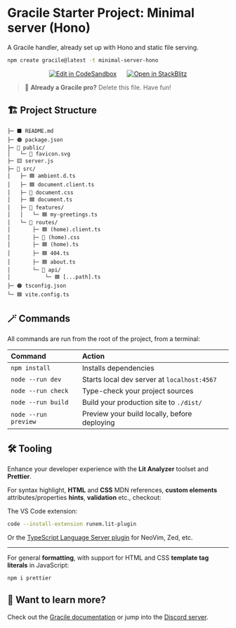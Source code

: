 # Gracile Starter Project: Minimal server (Hono)

A Gracile handler, already set up with Hono and static file serving.

```sh
npm create gracile@latest -t minimal-server-hono
```

<div align="center">

[![Edit in CodeSandbox](https://codesandbox.io/static/img/play-codesandbox.svg)](https://codesandbox.io/s/github/gracile-web/starter-projects/tree/main/templates/minimal-server-hono?embed=1)
&nbsp;&nbsp;&nbsp;&nbsp;
[![Open in StackBlitz](https://developer.stackblitz.com/img/open_in_stackblitz.svg)](https://stackblitz.com/github/gracile-web/starter-projects/tree/main/templates/minimal-server-hono)

</div>

<div class="git-only">

> 🧚 **Already a Gracile pro?** Delete this file. Have fun!

</div>

## 🏗️ Project Structure

```text
├─ ⬛️ README.md
├─ 🟠 package.json
├─ 📂 public/
│   └─ 🔶 favicon.svg
├─ 🟨 server.js
├─ 📂 src/
│   ├─ 🟦 ambient.d.ts
│   ├─ 🟦 document.client.ts
│   ├─ 🔷 document.css
│   ├─ 🟦 document.ts
│   ├─ 📂 features/
│   │   └─ 🟦 my-greetings.ts
│   └─ 📂 routes/
│       ├─ 🟦 (home).client.ts
│       ├─ 🔷 (home).css
│       ├─ 🟦 (home).ts
│       ├─ 🟦 404.ts
│       ├─ 🟦 about.ts
│       └─ 📂 api/
│           └─ 🟦 [...path].ts
├─ 🟠 tsconfig.json
└─ 🟦 vite.config.ts
```

## 🪄 Commands

All commands are run from the root of the project, from a terminal:

| Command              | Action                                       |
| :------------------- | :------------------------------------------- |
| `npm install`        | Installs dependencies                        |
| `node --run dev`     | Starts local dev server at `localhost:4567`  |
| `node --run check`   | Type-check your project sources              |
| `node --run build`   | Build your production site to `./dist/`      |
| `node --run preview` | Preview your build locally, before deploying |

## 🛠️ Tooling

Enhance your developer experience with the **Lit Analyzer** toolset and
**Prettier**.

For syntax highlight, **HTML** and **CSS** MDN references, **custom elements**
attributes/properties **hints**, **validation** etc., checkout:

The VS Code extension:

```sh
code --install-extension runem.lit-plugin
```

Or the [TypeScript Language Server plugin](https://github.com/runem/lit-analyzer/tree/master/packages/ts-lit-plugin#-installation)
for NeoVim, Zed, etc.

---

For general **formatting**,
with support for HTML and CSS **template tag literals** in JavaScript:

```sh
npm i prettier
```

## 🧠 Want to learn more?

Check out the [Gracile documentation](https://gracile.js.org) or
jump into the [Discord server](https://gracile.js.org/chat/).
